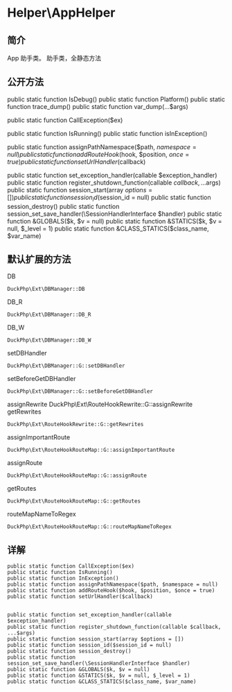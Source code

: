 # Helper\AppHelper

## 简介

App 助手类。 
助手类，全静态方法

## 公开方法
public static function IsDebug()
public static function Platform()
public static function trace_dump()
public static function var_dump(...$args)

public static function CallException($ex)

public static function IsRunning()
public static function isInException()

public static function assignPathNamespace($path, $namespace = null)
public static function addRouteHook($hook, $position, $once = true)
public static function setUrlHandler($callback)

public static function set_exception_handler(callable $exception_handler)
public static function register_shutdown_function(callable $callback, ...$args)
public static function session_start(array $options = [])
public static function session_id($session_id = null)
public static function session_destroy()
public static function session_set_save_handler(\SessionHandlerInterface $handler)
public static function &GLOBALS($k, $v = null)
public static function &STATICS($k, $v = null, $_level = 1)
public static function &CLASS_STATICS($class_name, $var_name)
## 默认扩展的方法

DB
    
    DuckPhp\Ext\DBManager::DB
DB_R
    
    DuckPhp\Ext\DBManager::DB_R
DB_W
    
    DuckPhp\Ext\DBManager::DB_W
setDBHandler
    
    DuckPhp\Ext\DBManager::G::setDBHandler
setBeforeGetDBHandler
    
    DuckPhp\Ext\DBManager::G::setBeforeGetDBHandler
assignRewrite  DuckPhp\Ext\RouteHookRewrite::G::assignRewrite
getRewrites
    
    DuckPhp\Ext\RouteHookRewrite::G::getRewrites
assignImportantRoute
    
    DuckPhp\Ext\RouteHookRouteMap::G::assignImportantRoute
assignRoute
    
    DuckPhp\Ext\RouteHookRouteMap::G::assignRoute
getRoutes
    
    DuckPhp\Ext\RouteHookRouteMap::G::getRoutes
routeMapNameToRegex

    DuckPhp\Ext\RouteHookRouteMap::G::routeMapNameToRegex
## 详解



    public static function CallException($ex)
    public static function IsRunning()
    public static function InException()
    public static function assignPathNamespace($path, $namespace = null)
    public static function addRouteHook($hook, $position, $once = true)
    public static function setUrlHandler($callback)
    
    
    public static function set_exception_handler(callable $exception_handler)
    public static function register_shutdown_function(callable $callback, ...$args)
    public static function session_start(array $options = [])
    public static function session_id($session_id = null)
    public static function session_destroy()
    public static function session_set_save_handler(\SessionHandlerInterface $handler)
    public static function &GLOBALS($k, $v = null)
    public static function &STATICS($k, $v = null, $_level = 1)
    public static function &CLASS_STATICS($class_name, $var_name)
